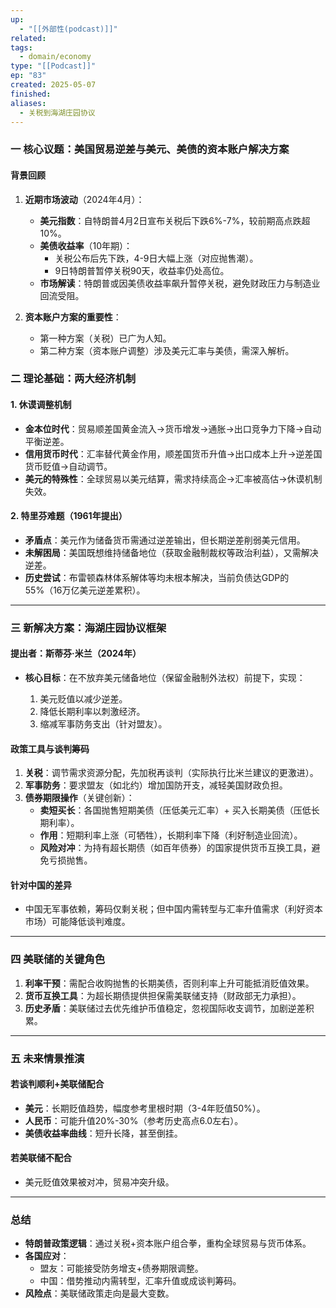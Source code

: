 ```yaml
---
up:
  - "[[外部性(podcast)]]"
related: 
tags:
  - domain/economy
type: "[[Podcast]]"
ep: "83"
created: 2025-05-07
finished: 
aliases:
  - 关税到海湖庄园协议
---
```



### **一 核心议题：美国贸易逆差与美元、美债的资本账户解决方案**

#### **背景回顾**
1. **近期市场波动**（2024年4月）：
    - **美元指数**：自特朗普4月2日宣布关税后下跌6%-7%，较前期高点跌超10%。
    - **美债收益率**（10年期）：
        - 关税公布后先下跌，4-9日大幅上涨（对应抛售潮）。
        - 9日特朗普暂停关税90天，收益率仍处高位。
    - **市场解读**：特朗普或因美债收益率飙升暂停关税，避免财政压力与制造业回流受阻。
        
2. **资本账户方案的重要性**：
    - 第一种方案（关税）已广为人知。
    - 第二种方案（资本账户调整）涉及美元汇率与美债，需深入解析。

### **二 理论基础：两大经济机制**

#### **1. 休谟调整机制**

- **金本位时代**：贸易顺差国黄金流入→货币增发→通胀→出口竞争力下降→自动平衡逆差。
- **信用货币时代**：汇率替代黄金作用，顺差国货币升值→出口成本上升→逆差国货币贬值→自动调节。
- **美元的特殊性**：全球贸易以美元结算，需求持续高企→汇率被高估→休谟机制失效。

#### **2. 特里芬难题（1961年提出）**

- **矛盾点**：美元作为储备货币需通过逆差输出，但长期逆差削弱美元信用。
- **未解困局**：美国既想维持储备地位（获取金融制裁权等政治利益），又需解决逆差。
- **历史尝试**：布雷顿森林体系解体等均未根本解决，当前负债达GDP的55%（16万亿美元逆差累积）。
    

---

### **三 新解决方案：海湖庄园协议框架**

#### **提出者：斯蒂芬·米兰（2024年）**

- **核心目标**：在不放弃美元储备地位（保留金融制外法权）前提下，实现：
    
    1. 美元贬值以减少逆差。
    2. 降低长期利率以刺激经济。
    3. 缩减军事防务支出（针对盟友）。

#### **政策工具与谈判筹码**

1. **关税**：调节需求资源分配，先加税再谈判（实际执行比米兰建议的更激进）。
2. **军事防务**：要求盟友（如北约）增加国防开支，减轻美国财政负担。
3. **债券期限操作**（关键创新）：
    - **卖短买长**：各国抛售短期美债（压低美元汇率）+ 买入长期美债（压低长期利率）。
    - **作用**：短期利率上涨（可牺牲），长期利率下降（利好制造业回流）。
    - **风险对冲**：为持有超长期债（如百年债券）的国家提供货币互换工具，避免亏损抛售。

#### **针对中国的差异**

- 中国无军事依赖，筹码仅剩关税；但中国内需转型与汇率升值需求（利好资本市场）可能降低谈判难度。
    

---

### **四 美联储的关键角色**

1. **利率干预**：需配合收购抛售的长期美债，否则利率上升可能抵消贬值效果。
2. **货币互换工具**：为超长期债提供担保需美联储支持（财政部无力承担）。
3. **历史矛盾**：美联储过去优先维护币值稳定，忽视国际收支调节，加剧逆差积累。
    

---

### **五 未来情景推演**

#### **若谈判顺利+美联储配合**

- **美元**：长期贬值趋势，幅度参考里根时期（3-4年贬值50%）。
- **人民币**：可能升值20%-30%（参考历史高点6.0左右）。
- **美债收益率曲线**：短升长降，甚至倒挂。

#### **若美联储不配合**

- 美元贬值效果被对冲，贸易冲突升级。

---

### **总结**

- **特朗普政策逻辑**：通过关税+资本账户组合拳，重构全球贸易与货币体系。
- **各国应对**：
    - 盟友：可能接受防务增支+债券期限调整。
    - 中国：借势推动内需转型，汇率升值或成谈判筹码。
- **风险点**：美联储政策走向是最大变数。
